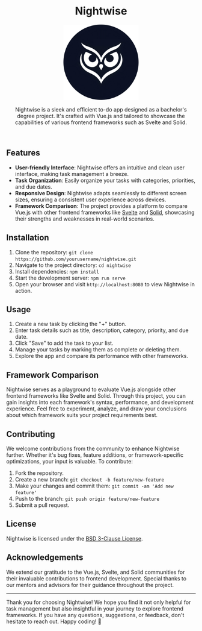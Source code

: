 <h1 align="center">Nightwise</h1>


<p align="center">
<img src=".github/nightwise-readme-rounded.jpeg" alt="Nightwise Logo" style="width: 200px;">
</p>

<p align="center">Nightwise is a sleek and efficient to-do app designed as a bachelor's degree project. It's crafted with Vue.js and tailored to showcase the capabilities of various frontend frameworks such as Svelte and Solid.</p>

<br>

## Features

- **User-friendly Interface**: Nightwise offers an intuitive and clean user interface, making task management a breeze.
- **Task Organization**: Easily organize your tasks with categories, priorities, and due dates.
- **Responsive Design**: Nightwise adapts seamlessly to different screen sizes, ensuring a consistent user experience across devices.
- **Framework Comparison**: The project provides a platform to compare Vue.js with other frontend frameworks like [Svelte](https://github.com/rezajaber/nightwise-svelte) and [Solid](https://github.com/rezajaber/nightwise-solid), showcasing their strengths and weaknesses in real-world scenarios.

## Installation

1. Clone the repository: `git clone https://github.com/yourusername/nightwise.git`
2. Navigate to the project directory: `cd nightwise`
3. Install dependencies: `npm install`
4. Start the development server: `npm run serve`
5. Open your browser and visit `http://localhost:8080` to view Nightwise in action.

## Usage

1. Create a new task by clicking the "+" button.
2. Enter task details such as title, description, category, priority, and due date.
3. Click "Save" to add the task to your list.
4. Manage your tasks by marking them as complete or deleting them.
5. Explore the app and compare its performance with other frameworks.

## Framework Comparison

Nightwise serves as a playground to evaluate Vue.js alongside other frontend frameworks like Svelte and Solid. Through this project, you can gain insights into each framework's syntax, performance, and development experience. Feel free to experiment, analyze, and draw your conclusions about which framework suits your project requirements best.

## Contributing

We welcome contributions from the community to enhance Nightwise further. Whether it's bug fixes, feature additions, or framework-specific optimizations, your input is valuable. To contribute:

1. Fork the repository.
2. Create a new branch: `git checkout -b feature/new-feature`
3. Make your changes and commit them: `git commit -am 'Add new feature'`
4. Push to the branch: `git push origin feature/new-feature`
5. Submit a pull request.

## License

Nightwise is licensed under the [BSD 3-Clause License](LICENSE).

## Acknowledgements

We extend our gratitude to the Vue.js, Svelte, and Solid communities for their invaluable contributions to frontend development. Special thanks to our mentors and advisors for their guidance throughout the project.

---

Thank you for choosing Nightwise! We hope you find it not only helpful for task management but also insightful in your journey to explore frontend frameworks. If you have any questions, suggestions, or feedback, don't hesitate to reach out. Happy coding! 🚀
